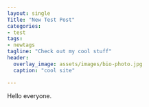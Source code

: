 ```yaml
---
layout: single
Title: "New Test Post"
categories: 
- test
tags: 
- newtags
tagline: "Check out my cool stuff"
header:
  overlay_image: assets/images/bio-photo.jpg
  caption: "cool site"

---
```


Hello everyone.
